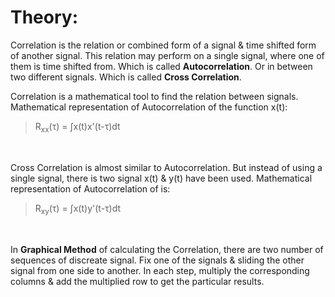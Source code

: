 # Theory:

Correlation is the relation or combined form of a signal & time shifted form of another signal. This relation may perform on a single signal, where one of them is time shifted from. Which is called __Autocorrelation__. Or in between two different signals. Which is called __Cross Correlation__. <br>

Correlation is a mathematical tool to find the relation between signals. Mathematical representation of Autocorrelation of the function x(t):
>    R<sub>xx</sub>(τ) = ∫x(t)x'(t-τ)dt

<br>

Cross Correlation is almost similar to Autocorrelation. But instead of using a single signal, there is two signal x(t) & y(t) have been used. Mathematical representation of Autocorrelation of is:
>    R<sub>xy</sub>(τ) = ∫x(t)y'(t-τ)dt

<br>

In __Graphical Method__ of calculating the Correlation, there are two number of sequences of discreate signal. Fix one of the signals & sliding the other signal from one side to another. In each step, multiply the corresponding columns & add the multiplied row to get the particular results.


